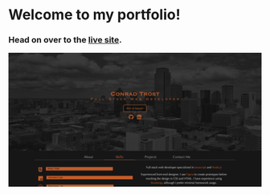 # Welcome to my portfolio!

### Head on over to the [live site](https://trost.dev).


![Image](porfolio-screenshot.png)